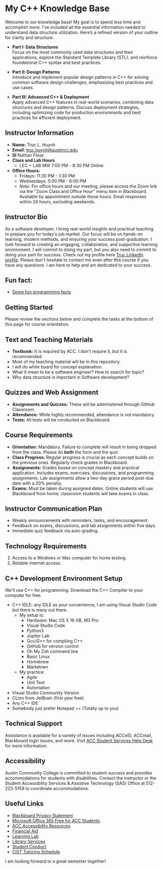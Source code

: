 # My C++ Knowledge Base

Welcome to our knowledge base! My goal is to spend less time and accomplish more. I've included all the essential
information needed to understand data structure utilization.
Here’s a refined version of your outline for clarity and structure:

+ **Part I: Data Structures**  
  Focus on the most commonly used data structures and their applications, explore the Standard Template Library (STL),
  and reinforce foundational C++ syntax and best practices.

+ **Part II: Design Patterns**  
  Introduce and implement popular design patterns in C++ for solving common software design challenges, emphasizing best
  practices and use cases.

+ **Part III: Advanced C++ & Deployment**  
  Apply advanced C++ features in real-world scenarios, combining data structures and design patterns. Discuss deployment
  strategies, including optimizing code for production environments and best practices for efficient deployment.

## Instructor Information

- **Name:** Truc L. Huynh
- **Email:** [truc.huynh@austincc.edu](mailto:truc.huynh@austincc.edu)
- **SI** Nathan Floss
- **Class and Lab Hours**
    - LEC + LAB MW 7:00 PM - 8:30 PM Online
- **Office Hours:**
    - Fridays: 11:30 PM - 1:30 PM
    - Wednesdays: 5:00 PM - 6:00 PM
    - *Note:* For office hours and our meeting, please access the Zoom link via the "Zoom Class and Office Hour" menu
      item in Blackboard. Available by appointment outside these hours. Email responses within 24 hours, excluding
      weekends.

## Instructor Bio

As a software developer, I bring real-world insights and practical teaching to prepare you for today's job market. Our
focus will be on hands-on learning, modern methods, and ensuring your success post-graduation. I look forward to
creating an engaging, collaborative, and supportive learning environment. I will commit to doing my part, but you also
need to commit to doing your part for success.
Check out my profile here [Truc LinkedIn profile](https://www.linkedin.com/in/trucdev/). Please don't hesitate to
contact me even after this course if you have any questions. I am here to help and am dedicated to your success.

## Fun fact:

- [Some fun programming facts](https://chatgpt.com/share/289d35cb-c901-4954-8a0e-594f05a38d48)

## Getting Started

Please review the sections below and complete the tasks at the bottom of this page for course orientation.

## Text and Teaching Materials

- **Textbook:** It is required by ACC. I don't require it, but it is recommended.
- Most of my teaching material will be in this repository.
- I will do white board for concept explanation.
- What it mean to be a software engineer? How to search for topic?
- Why data structure is important in Software development?

## Quizzes and Web Assignment

- **Assignments and Quizzes:** These will be administered through GitHub Classroom.
- **Attendance:** While highly recommended, attendance is not mandatory.
- **Tests:** All tests will be conducted on Blackboard.

## Course Requirements

- **Orientation:** Mandatory. Failure to complete will result in being dropped from the class. Please do **both** the
  form and the quiz
- **Class Progress:** Regular progress is crucial as each concept builds on the previous ones. Regularly check grades in
  Blackboard.
- **Assignments:** Grades based on concept mastery and practical application. Includes exams, exercises, discussions,
  and programming assignments. Lab assignments allow a two-day grace period post-due date with a 20% penalty.
- **Exams:** Must be taken during assigned dates. Online students will use Blackboard from home; classroom students will
  take exams in class.

## Instructor Communication Plan

- Weekly announcements with reminders, tasks, and encouragement.
- Feedback on exams, discussions, and lab assignments within five days.
- Immediate quiz feedback via auto-grading.

## Technology Requirements

1. Access to a Windows or Mac computer for home testing.
2. Reliable internet access.

## C++ Development Environment Setup

We'll use C++ for programming. Download the C++ Compiler to your computer for free.

- C++ IDLE: any IDLE as your convenience, I am using Visual Studio Code but there is many out there.
    - My setup is:
        - Hardware: Mac OS X 16 GB, M3 Pro
        - Visual Studio Code
        - Python3
        - Jupiter Lab
        - Gcc/G++ for compiling C++
        - GitHub for version control
        - Oh My Zsh command line
        - Basic Linux
        - Homebrew
        - Markdown
    - My practice:
        - Agile
        - Unit Test
        - Automation
- Visual Studio Community Version
- CLion from JetBrain (first year free)
- Any C++ IDE
- Somebody just prefer Notepad ++ (Totally up to you)

## Technical Support

Assistance is available for a variety of issues including ACCeID, ACCmail, Blackboard login issues, and more.
Visit [ACC Student Services Help Desk](https://www.austincc.edu/helpdesk) for more information.

## Accessibility

Austin Community College is committed to student success and provides accommodations for students with disabilities.
Contact the instructor or the Student Accessibility Services & Assistive Technology (SAS) Office at 512-223-5159 to
coordinate accommodations.

## Useful Links

- [Blackboard Privacy Statement](https://www.anthology.com/trust-center/privacy-statement)
- [Microsoft Office 365 Free for ACC Students](https://sites.austincc.edu/newsroom/2014/12/05/microsoft-office-365-offered-free-to-acc-students-employees/)
- [ACC Accessibility Resources](https://www.austincc.edu/students/disability-services)
- [Financial Aid](https://students.austincc.edu/financial-aid/apply-for-financial-aid/)
- [Learning Lab](https://students.austincc.edu/learning-lab/)
- [Library Services](https://library.austincc.edu/)
- [Student Conduct](https://students.austincc.edu/student-rights-responsibilities/student-conduct/)
- [CIST Tutoring Schedule](https://sites.austincc.edu/cs/student-resources/csit-tutoring-schedule/)

I am looking forward to a great semester together!
